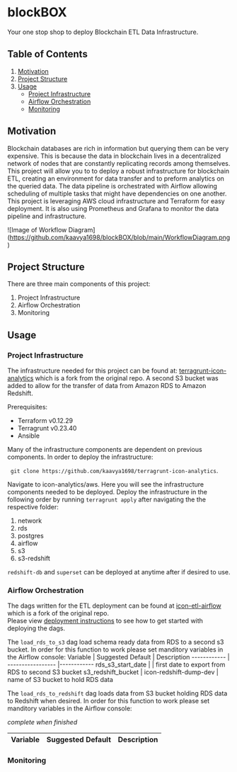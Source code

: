 # blockBOX
Your one stop shop to deploy Blockchain ETL Data Infrastructure.

## Table of Contents
1. [Motivation](#Motivation)
2. [Project Structure](#Project-Structure)
3. [Usage](#Usage)
    - [Project Infrastructure](#Project-Infrastructure)
    - [Airflow Orchestration](#Airflow-Orchestration)
    - [Monitoring](#Monitoring)
    

## Motivation
Blockchain databases are rich in information but querying them can be very expensive. This is because the data in blockchain lives in a decentralized network of nodes that are constantly replicating records among themselves. This project will allow you to to deploy a robust infrastructure for blockchain ETL, creating an environment for data transfer and to preform analytics on the queried data. The data pipeline is orchestrated with Airflow allowing scheduling of multiple tasks that might have dependencies on one another. This project is leveraging AWS cloud infrastructure and Terraform for easy deployment. It is also using Prometheus and Grafana to monitor the data pipeline and infrastructure.  
  
![Image of Workflow Diagram]
(https://github.com/kaavya1698/blockBOX/blob/main/WorkflowDiagram.png)

## Project Structure
There are three main components of this project:

1. Project Infrastructure
2. Airflow Orchestration
3. Monitoring

## Usage

### Project Infrastructure

The infrastructure needed for this project can be found at:
[terragrunt-icon-analytics](https://github.com/kaavya1698/terragrunt-icon-analytics) which is a fork from the original repo. A second S3 bucket was added to allow for the transfer of data from Amazon RDS to Amazon Redshift.  

Prerequisites:
* Terraform v0.12.29
* Terragrunt v0.23.40
* Ansible
  
Many of the infrastructure components are dependent on previous components. In order to deploy the infrastructure:  
  
``` git clone https://github.com/kaavya1698/terragrunt-icon-analytics```.   
  
Navigate to icon-analytics/aws. Here you will see the infrastructure components needed to be deployed. Deploy the infrastructure in the following order by running ```terragrunt apply``` after navigating the the respective folder:

1. network
2. rds
3. postgres
4. airflow
5. s3
6. s3-redshift

```redshift-db``` and ```superset``` can be deployed at anytime after if desired to use.

### Airflow Orchestration

The dags written for the ETL deployment can be found at [icon-etl-airflow](https://github.com/kaavya1698/icon-etl-airflow) which is a fork of the original repo.  
Please view [deployment instructions](https://github.com/insight-icon/icon-etl-airflow/blob/master/README.md) to see how to get started with deploying the dags.  
  
The ```load_rds_to_s3``` dag load schema ready data from RDS to a second s3 bucket. In order for this function to work please set manditory variables in the Airflow console:
Variable     | Suggested Default | Description 
------------ | ----------------- |------------
rds_s3_start_date | | first date to export from RDS to second S3 bucket
s3_redshift_bucket | icon-redshift-dump-dev | name of S3 bucket to hold RDS data

The ```load_rds_to_redshift``` dag loads data from S3 bucket holding RDS data to Redshift when desired. In order for this function to work please set manditory variables in the Airflow console:

*complete when finished*

Variable     | Suggested Default | Description 
------------ | ----------------- |------------

### Monitoring
